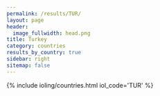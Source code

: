 ```yaml
---
permalink: /results/TUR/
layout: page
header:
  image_fullwidth: head.png
title: Turkey
category: countries
results_by_country: true
sidebar: right
sitemap: false
---
```


{% include ioling/countries.html iol_code='TUR' %}